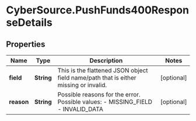 # CyberSource.PushFunds400ResponseDetails

## Properties
Name | Type | Description | Notes
------------ | ------------- | ------------- | -------------
**field** | **String** | This is the flattened JSON object field name/path that is either missing or invalid.  | [optional] 
**reason** | **String** | Possible reasons for the error.  Possible values: - MISSING_FIELD - INVALID_DATA  | [optional] 


